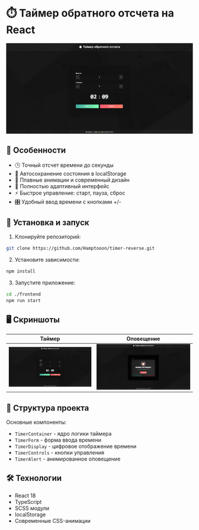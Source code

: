 # ⏱️ Таймер обратного отсчета на React

![Превью таймера](./readme-files/screen.png)

## 🌟 Особенности

-   🕒 Точный отсчет времени до секунды
-   💾 Автосохранение состояния в localStorage
-   🎨 Плавные анимации и современный дизайн
-   📱 Полностью адаптивный интерфейс
-   ⚡ Быстрое управление: старт, пауза, сброс
-   🎛️ Удобный ввод времени с кнопками +/-

## 🚀 Установка и запуск

1. Клонируйте репозиторий:

```bash
git clone https://github.com/Hamptooon/timer-reverse.git
```

2. Установите зависимости:

```bash
npm install
```

3. Запустите приложение:

```bash
cd ./frontend
npm run start
```

## 🖥️ Скриншоты

| Таймер                                     | Оповещение                              |
| ------------------------------------------ | --------------------------------------- |
| ![Ввод времени](./readme-files/screen.png) | ![Оповещение](./readme-files/alert.png) |

## 🧩 Структура проекта

Основные компоненты:

-   `TimerContainer` - ядро логики таймера
-   `TimerForm` - форма ввода времени
-   `TimerDisplay` - цифровое отображение времени
-   `TimerControls` - кнопки управления
-   `TimerAlert` - анимированное оповещение

## 🛠️ Технологии

-   React 18
-   TypeScript
-   SCSS модули
-   localStorage
-   Современные CSS-анимации
